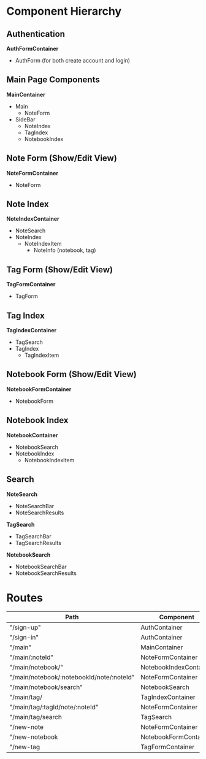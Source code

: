 # Component Hierarchy

## Authentication

**AuthFormContainer**
  - AuthForm (for both create account and login)

## Main Page Components

**MainContainer**
  - Main
    - NoteForm
  - SideBar
    - NoteIndex
    - TagIndex
    - NotebookIndex

## Note Form (Show/Edit View)

**NoteFormContainer**
- NoteForm

## Note Index

**NoteIndexContainer**
  - NoteSearch
  - NoteIndex
    - NoteIndexItem
      - NoteInfo (notebook, tag)

## Tag Form (Show/Edit View)

**TagFormContainer**
  - TagForm

## Tag Index

**TagIndexContainer**
  - TagSearch
  - TagIndex
    - TagIndexItem

## Notebook Form (Show/Edit View)

**NotebookFormContainer**
  - NotebookForm

## Notebook Index

**NotebookContainer**
  - NotebookSearch
  - NotebookIndex
    - NotebookIndexItem

## Search

**NoteSearch**
  - NoteSearchBar
  - NoteSearchResults

**TagSearch**
  - TagSearchBar
  - TagSearchResults

**NotebookSearch**
  - NotebookSearchBar
  - NotebookSearchResults

# Routes

|Path                                       |Component                   |
|-------------------------------------------|----------------------------|
| "/sign-up"                                | AuthContainer              |
| "/sign-in"                                | AuthContainer              |
| "/main"                                   | MainContainer              |
| "/main/:noteId"                           | NoteFormContainer          |
| "/main/notebook/"                         | NotebookIndexContainer     |
| "/main/notebook/:notebookId/note/:noteId" | NoteFormContainer          |
| "/main/notebook/search"                   | NotebookSearch             |
| "/main/tag/                               | TagIndexContainer          |
| "/main/tag/:tagId/note/:noteId"           | NoteFormContainer          |
| "/main/tag/search                         | TagSearch                  |
| "/new-note                                | NoteFormContainer          |
| "/new-notebook                            | NotebookFormContainer      |
| "/new-tag                                 | TagFormContainer           |

